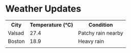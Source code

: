 # Weather Updates

<!-- WEATHER-UPDATE-START -->
<table><tr><th>City</th><th>Temperature (°C)</th><th>Condition</th></tr><tr><td>Valsad</td><td>27.4</td><td>Patchy rain nearby</td></tr><tr><td>Boston</td><td>18.9</td><td>Heavy rain</td></tr><tr><td></td><td></td><td></td></tr></table>
<!-- WEATHER-UPDATE-END -->
